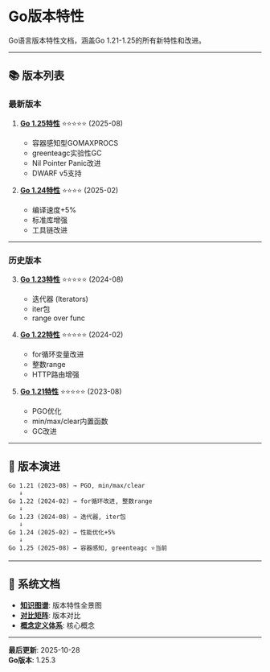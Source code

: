 # Go版本特性

Go语言版本特性文档，涵盖Go 1.21-1.25的所有新特性和改进。

---

## 📚 版本列表

### 最新版本

1. **[Go 1.25特性](./05-Go-1.25特性/README.md)** ⭐⭐⭐⭐⭐ (2025-08)
   - 容器感知型GOMAXPROCS
   - greenteagc实验性GC
   - Nil Pointer Panic改进
   - DWARF v5支持

2. **[Go 1.24特性](./04-Go-1.24特性/README.md)** ⭐⭐⭐⭐ (2025-02)
   - 编译速度+5%
   - 标准库增强
   - 工具链改进

---

### 历史版本

3. **[Go 1.23特性](./03-Go-1.23特性/README.md)** ⭐⭐⭐⭐⭐ (2024-08)
   - 迭代器 (Iterators)
   - iter包
   - range over func

4. **[Go 1.22特性](./02-Go-1.22特性/README.md)** ⭐⭐⭐⭐⭐ (2024-02)
   - for循环变量改进
   - 整数range
   - HTTP路由增强

5. **[Go 1.21特性](./01-Go-1.21特性/README.md)** ⭐⭐⭐⭐⭐ (2023-08)
   - PGO优化
   - min/max/clear内置函数
   - GC改进

---

## 🎯 版本演进

```
Go 1.21 (2023-08) → PGO, min/max/clear
   ↓
Go 1.22 (2024-02) → for循环改进, 整数range
   ↓
Go 1.23 (2024-08) → 迭代器, iter包
   ↓
Go 1.24 (2025-02) → 性能优化+5%
   ↓
Go 1.25 (2025-08) → 容器感知, greenteagc ⭐当前
```

---

## 📖 系统文档

- **[知识图谱](./00-知识图谱.md)**: 版本特性全景图
- **[对比矩阵](./00-对比矩阵.md)**: 版本对比
- **[概念定义体系](./00-概念定义体系.md)**: 核心概念

---

**最后更新**: 2025-10-28  
**Go版本**: 1.25.3
